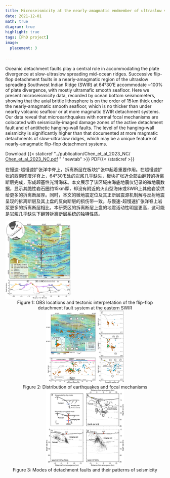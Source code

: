 ```yaml
---
title: Microseismicity at the nearly-amagmatic endmember of ultraslow spreading ridges (中文在后)
date: 2021-12-01
math: true
diagram: true
highlight: true
tags: [PhD project]
image:
  placement: 3

---
```


Oceanic detachment faults play a central role in accommodating the plate divergence at slow-ultraslow spreading mid-ocean ridges. Successive flip-flop detachment faults in a nearly-amagmatic region of the ultraslow spreading Southwest Indian Ridge (SWIR) at 64°30’E accommodate ~100% of plate divergence, with mostly ultramafic smooth seafloor. Here we present microseismicity data, recorded by ocean bottom seismometers, showing that the axial brittle lithosphere is on the order of 15 km thick under the nearly-amagmatic smooth seafloor, which is no thicker than under nearby volcanic seafloor or at more magmatic SWIR detachment systems. Our data reveal that microearthquakes with normal focal mechanisms are colocated with seismically-imaged damage zones of the active detachment fault and of antithetic hanging-wall faults. The level of the hanging-wall seismicity is significantly higher than that documented at more magmatic detachments of slow-ultraslow ridges, which may be a unique feature of nearly-amagmatic flip-flop detachment systems.

Download {{< staticref "../publication/Chen_et_al_2023_NC/ [Chen_et_al_2023_NC.pdf](../../publication/Chen_et_al_2023_NC/Chen_et_al_2023_NC.pdf) " "newtab" >}} PDF{{< /staticref >}}

在慢速-超慢速扩张洋中脊上，拆离断层在板块扩张中起着重要作用。在超慢速扩张的西南印度洋脊上，64°30'E处的岩浆几乎缺失，板块扩张近全部由翻转的拆离断层完成，形成超基性光滑海床。本文展示了该区域由海底地震仪记录的微地震数据，显示其脆性岩石圈约15km厚，却没有附近的火山型海床或SWIR上其他岩浆供给更多的拆离断层厚。同时，本文的微地震定位及其正断层震源机制解与反射地震呈现的拆离断层及其上盘的反向断层的损伤带一致。与慢速-超慢速扩张洋脊上岩浆更多的拆离断层相比，本研究区的拆离断层上盘的地震活动性明显更高，这可能是岩浆几乎缺失下翻转拆离断层系统的独特性质。

<img src="Fig1.jpg" alt="figure" style="zoom:24%;" />

<center>Figure 1: OBS locations and tectonic interpretation of the flip-flop detachment fault system at the eastern SWIR<center>



<img src="Fig2.jpg" alt="figure" style="zoom:24%;" />

<center>Figure 2: Distribution of earthquakes and focal mechanisms<center>


<img src="Fig3.jpg" alt="figure" style="zoom:24%;" />

<center>Figure 3: Modes of detachment faults and their patterns of seismicity<center>
